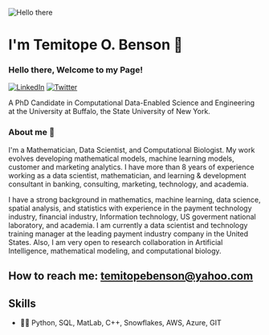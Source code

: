 
![Hello there](https://media1.tenor.com/images/6a4df9527c54d4528fb2b2ab47e7d422/tenor.gif?itemid=13774600)

# I'm Temitope O. Benson 👋
### Hello there, Welcome to my Page! 

<p> <a href="https://www.linkedin.com/in/temitopebenson/" target="_blank"><img alt="LinkedIn" src="https://img.shields.io/badge/linkedin-%230077B5.svg?&style=for-the-badge&logo=linkedin&logoColor=white" /></a>  <a href="https://twitter.com/officiabenson/" target="_blank"><img alt="Twitter" src="https://img.shields.io/badge/twitter-%230077B5.svg?&style=for-the-badge&logo=twitter&logoColor=white" /></a> 
</p>


A PhD Candidate in Computational Data-Enabled Science and Engineering at the University at Buffalo, the State University of New York.


### About me :rocket:

I'm a Mathematician, Data Scientist, and Computational Biologist. My work evolves developing mathematical models, machine learning models, customer and marketing analytics. I have more than 8 years of experience working as a data scientist, mathematician,  and learning & development consultant in banking, consulting, marketing, technology, and academia. 

I have a strong background in mathematics, machine learning, data science, spatial analysis, and statistics with experience in the payment technology industry, financial industry, Information technology, US goverment national laboratory, and academia. I am currently a data scientist and technology training manager at the leading payment industry company in the United States. Also, I am very open to research collaboration in Artificial Intelligence, mathematical modeling, and computational biology.

## How to reach me: **temitopebenson@yahoo.com**

## Skills
* 👨‍💻 Python, SQL, MatLab, C++, Snowflakes, AWS, Azure, GIT














<!--
**Temitope746/temitope746** is a ✨ _special_ ✨ repository because its `README.md` (this file) appears on your GitHub profile.

Here are some ideas to get you started:

- 🔭 I’m currently working on ...
- 🌱 I’m currently learning ...
- 👯 I’m looking to collaborate on ...
- 🤔 I’m looking for help with ...
- 💬 Ask me about ...
- 📫 How to reach me: ...
- 😄 Pronouns: ...
- ⚡ Fun fact: ...

-->
